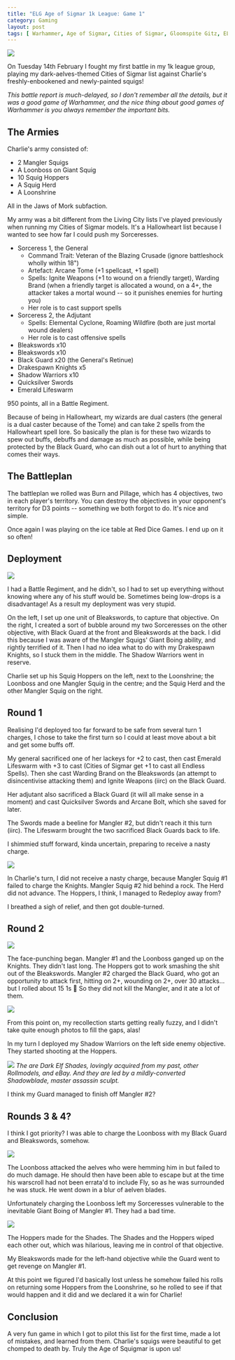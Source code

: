 ```yaml
---
title: "ELG Age of Sigmar 1k League: Game 1"
category: Gaming
layout: post
tags: [ Warhammer, Age of Sigmar, Cities of Sigmar, Gloomspite Gitz, ELG, Red Dice Games ]
---
```


![](/images/2023/02/battles/cities-vs-gitz/mangler.jpg)

On Tuesday 14th February I fought my first battle in my 1k league group, playing my dark-aelves-themed Cities of Sigmar list against Charlie's freshly-enbookened and newly-painted squigs!

*This battle report is much-delayed, so I don't remember all the details, but it was a good game of Warhammer, and the nice thing about good games of Warhammer is you always remember the important bits.* 

<!--more-->

## The Armies

Charlie's army consisted of:

- 2 Mangler Squigs
- A Loonboss on Giant Squig
- 10 Squig Hoppers
- A Squig Herd
- A Loonshrine

All in the Jaws of Mork subfaction.

My army was a bit different from the Living City lists I've played previously when running my Cities of Sigmar models. It's a Hallowheart list because I wanted to see how far I could push my Sorceresses.

- Sorceress 1, the General
  - Command Trait: Veteran of the Blazing Crusade (ignore battleshock wholly within 18")
  - Artefact: Arcane Tome (+1 spellcast, +1 spell)
  - Spells: Ignite Weapons (+1 to wound on a friendly target), Warding Brand (when a friendly target is allocated a wound, on a 4+, the attacker takes a mortal wound -- so it punishes enemies for hurting you)
  - Her role is to cast support spells
- Sorceress 2, the Adjutant
  - Spells: Elemental Cyclone, Roaming Wildfire (both are just mortal wound dealers)
  - Her role is to cast offensive spells
- Bleakswords x10
- Bleakswords x10
- Black Guard x20 (the General's Retinue)
- Drakespawn Knights x5
- Shadow Warriors x10
- Quicksilver Swords
- Emerald Lifeswarm

950 points, all in a Battle Regiment.

Because of being in Hallowheart, my wizards are dual casters (the general is a dual caster because of the Tome) and can take 2 spells from the Hallowheart spell lore. So basically the plan is for these two wizards to spew out buffs, debuffs and damage as much as possible, while being protected by the Black Guard, who can dish out a lot of hurt to anything that comes their ways.

## The Battleplan

The battleplan we rolled was Burn and Pillage, which has 4 objectives, two in each player's territory. You can destroy the objectives in your opponent's territory for D3 points -- something we both forgot to do. It's nice and simple. 

Once again I was playing on the ice table at Red Dice Games. I end up on it so often!

## Deployment

![](/images/2023/02/battles/cities-vs-gitz/deployment.jpg)

I had a Battle Regiment, and he didn't, so I had to set up everything without knowing where any of his stuff would be. Sometimes being low-drops is a disadvantage! As a result my deployment was very stupid.

On the left, I set up one unit of Bleakswords, to capture that objective. On the right, I created a sort of bubble around my two Sorceresses on the other objective, with Black Guard at the front and Bleakswords at the back. I did this because I was aware of the Mangler Squigs' Giant Boing ability, and rightly terrified of it. Then I had no idea what to do with my Drakespawn Knights, so I stuck them in the middle. The Shadow Warriors went in reserve.

Charlie set up his Squig Hoppers on the left, next to the Loonshrine; the Loonboss and one Mangler Squig in the centre; and the Squig Herd and the other Mangler Squig on the right.

## Round 1

Realising I'd deployed too far forward to be safe from several turn 1 charges, I chose to take the first turn so I could at least move about a bit and get some buffs off.

My general sacrificed one of her lackeys for +2 to cast, then cast Emerald Lifeswarm with +3 to cast (Cities of Sigmar get +1 to cast all Endless Spells). Then she cast Warding Brand on the Bleakswords (an attempt to disincentivise attacking them) and Ignite Weapons (iirc) on the Black Guard.

Her adjutant also sacrificed a Black Guard (it will all make sense in a moment) and cast Quicksilver Swords and Arcane Bolt, which she saved for later.

The Swords made a beeline for Mangler #2, but didn't reach it this turn (iirc). The Lifeswarm brought the two sacrificed Black Guards back to life.

I shimmied stuff forward, kinda uncertain, preparing to receive a nasty charge.

![](/images/2023/02/battles/cities-vs-gitz/round-1-turn-2.jpg)

In Charlie's turn, I did not receive a nasty charge, because Mangler Squig #1 failed to charge the Knights. Mangler Squig #2 hid behind a rock. The Herd did not advance. The Hoppers, I think, I managed to Redeploy away from? 

I breathed a sigh of relief, and then got double-turned.

## Round 2

![](/images/2023/02/battles/cities-vs-gitz/round-2-turn-1-bleakswords.jpg)

The face-punching began. Mangler #1 and the Loonboss ganged up on the Knights. They didn't last long. The Hoppers got to work smashing the shit out of the Bleakswords. Mangler #2 charged the Black Guard, who got an opportunity to attack first, hitting on 2+, wounding on 2+, over 30 attacks... but I rolled about 15 1s :grimacing: So they did not kill the Mangler, and it ate a lot of them.

![](/images/2023/02/battles/cities-vs-gitz/round-2-turn-1-guard-vs-mangler.jpg)

From this point on, my recollection starts getting really fuzzy, and I didn't take quite enough photos to fill the gaps, alas!

In my turn I deployed my Shadow Warriors on the left side enemy objective. They started shooting at the Hoppers.

![](/images/2023/02/battles/cities-vs-gitz/round-2-turn-2-shades.jpg)
*The are Dark Elf Shades, lovingly acquired from my past, other Rollmodels, and eBay. And they are led by a mildly-converted Shadowblade, master assassin sculpt.*

I think my Guard managed to finish off Mangler #2?

## Rounds 3 & 4?

I think I got priority? I was able to charge the Loonboss with my Black Guard and Bleakswords, somehow.

![](/images/2023/02/battles/cities-vs-gitz/round-3-turn-1-loonboss.jpg)

The Loonboss attacked the aelves who were hemming him in but failed to do much damage. He should then have been able to escape but at the time his warscroll had not been errata'd to include Fly, so as he was surrounded he was stuck. He went down in a blur of aelven blades.

Unfortunately charging the Loonboss left my Sorceresses vulnerable to the inevitable Giant Boing of Mangler #1. They had a bad time.

![](/images/2023/02/battles/cities-vs-gitz/round-3-turn-1-mangler.jpg)

The Hoppers made for the Shades. The Shades and the Hoppers wiped each other out, which was hilarious, leaving me in control of that objective.

My Bleakswords made for the left-hand objective while the Guard went to get revenge on Mangler #1.

At this point we figured I'd basically lost unless he somehow failed his rolls on returning some Hoppers from the Loonshrine, so he rolled to see if that would happen and it did and we declared it a win for Charlie!

## Conclusion

A very fun game in which I got to pilot this list for the first time, made a lot of mistakes, and learned from them. Charlie's squigs were beautiful to get chomped to death by. Truly the Age of Squigmar is upon us!